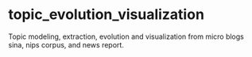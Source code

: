 # topic_evolution_visualization

Topic modeling, extraction, evolution and visualization from micro blogs sina, nips corpus, and news report.
